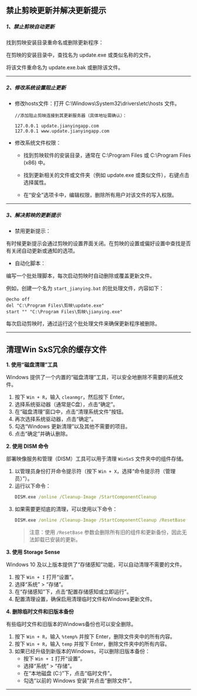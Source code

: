 ## 禁止剪映更新并解决更新提示

##### **1、禁止剪映自动更新**

找到剪映安装目录重命名或删除更新程序：

在剪映的安装目录中，查找名为 update.exe 或类似名称的文件。

将该文件重命名为 update.exe.bak 或删除该文件。

------

##### **2、修改系统设置阻止更新**

- 修改hosts文件：打开 C:\Windows\System32\drivers\etc\hosts 文件。

  ```
  //添加阻止剪映连接到其更新服务器（具体地址需确认）：
  
  127.0.0.1 update.jianyingapp.com
  127.0.0.1 www.update.jianyingapp.com
  ```
- 修改系统文件权限：

  - 找到剪映软件的安装目录，通常在 C:\Program Files 或 C:\Program Files (x86) 中。

  - 找到更新相关的文件或文件夹（例如 update.exe 或类似文件），右键点击选择属性。

  - 在“安全”选项卡中，编辑权限，删除所有用户对该文件的写入权限。

------


##### **3、解决剪映的更新提示**

- 禁用更新提示：

有时候更新提示会通过剪映的设置界面关闭。在剪映的设置或偏好设置中查找是否有关闭自动更新或通知的选项。

- 自动化脚本：

编写一个批处理脚本，每次启动剪映时自动删除或覆盖更新文件。

例如，创建一个名为 `start_jianying.bat` 的批处理文件，内容如下：
```batch
@echo off
del "C:\Program Files\剪映\update.exe"
start "" "C:\Program Files\剪映\jianying.exe"
```

每次启动剪映时，通过运行这个批处理文件来确保更新程序被删除。

------

## 清理Win SxS冗余的缓存文件

**1. 使用“磁盘清理”工具**

Windows 提供了一个内置的“磁盘清理”工具，可以安全地删除不需要的系统文件。

1. 按下 `Win + R`，输入 `cleanmgr`，然后按下 Enter。
2. 选择系统驱动器（通常是C盘），点击“确定”。
3. 在“磁盘清理”窗口中，点击“清理系统文件”按钮。
4. 再次选择系统驱动器，点击“确定”。
5. 勾选“Windows 更新清理”以及其他不需要的项目。
6. 点击“确定”并确认删除。

**2. 使用 DISM 命令**

部署映像服务和管理（DISM）工具可以用于清理 `WinSxS` 文件夹中的组件存储。

1. 以管理员身份打开命令提示符（按下 `Win + X`，选择“命令提示符（管理员）”）。
2. 运行以下命令：
   ```cmd
   DISM.exe /online /Cleanup-Image /StartComponentCleanup

3. 如果需要更彻底的清理，可以使用以下命令：
   ```cmd
   DISM.exe /online /Cleanup-Image /StartComponentCleanup /ResetBase
   ```
   > 注意：使用 `/ResetBase` 参数会删除所有旧的组件和更新备份，因此无法卸载已安装的更新。

**3. 使用 Storage Sense**

Windows 10 及以上版本提供了“存储感知”功能，可以自动清理不需要的文件。

1. 按下 `Win + I` 打开“设置”。
2. 选择“系统” > “存储”。
3. 在“存储感知”下，点击“配置存储感知或立即运行”。
4. 配置清理设置，确保启用清理临时文件和Windows更新文件。

**4. 删除临时文件和旧版本备份**

有些临时文件和旧版本的Windows备份也可以安全删除。

1. 按下 `Win + R`，输入 `%temp%` 并按下 Enter，删除文件夹中的所有内容。
2. 按下 `Win + R`，输入 `temp` 并按下 Enter，删除文件夹中的所有内容。
3. 如果已经升级到新版本的Windows，可以删除旧版本备份：
   - 按下 `Win + I` 打开“设置”。
   - 选择“系统” > “存储”。
   - 在“本地磁盘 (C:)”下，点击“临时文件”。
   - 勾选“以前的 Windows 安装”并点击“删除文件”。

------

